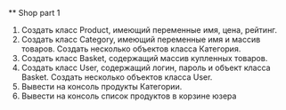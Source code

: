 ** Shop part 1
1. Создать класс Product, имеющий переменные имя, цена, рейтинг.
2. Создать класс Category, имеющий переменные имя и массив товаров. Создать несколько объектов класса Категория.
3. Создать класс Basket, содержащий массив купленных товаров.
4. Создать класс User, содержащий логин, пароль и объект класса Basket. Создать несколько объектов класса User.
5. Вывести на консоль продукты Категории.
6. Вывести на консоль список продуктов в корзине юзера
